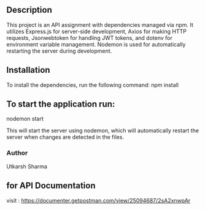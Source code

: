 ## Description
This project is an API assignment with dependencies managed via npm. It utilizes Express.js for server-side development, Axios for making HTTP requests, Jsonwebtoken for handling JWT tokens, and dotenv for environment variable management. Nodemon is used for automatically restarting the server during development.

## Installation
To install the dependencies, run the following command:
npm install

## To start the application run:
nodemon start

This will start the server using nodemon, which will automatically restart the server when changes are detected in the files.

### Author
Utkarsh Sharma

## for API Documentation 
visit : https://documenter.getpostman.com/view/25094687/2sA2xnwpAr